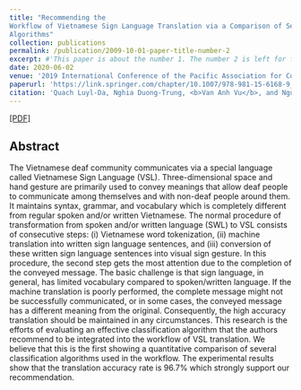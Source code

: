 ```yaml
---
title: "Recommending the
Workflow of Vietnamese Sign Language Translation via a Comparison of Several Classification
Algorithms"
collection: publications
permalink: /publication/2009-10-01-paper-title-number-2
excerpt: #'This paper is about the number 1. The number 2 is left for future work.'
date: 2020-06-02
venue: '2019 International Conference of the Pacific Association for Computational Linguistics'
paperurl: 'https://link.springer.com/chapter/10.1007/978-981-15-6168-9_12'
citation: 'Quach Luyl-Da, Nghia Duong-Trung, <b>Van Anh Vu</b>, and Nguyen Chi-Ngon, <i>2019 International Conference of the Pacific Association for Computational Linguistics</i> <b>PACLING 2019</b>.'
---
```

[[PDF]](http://vanbk.github.io/files/paper2.pdf)

## Abstract
The Vietnamese deaf community communicates via a special language called Vietnamese Sign Language (VSL). Three-dimensional space and hand gesture are primarily used to convey meanings that allow deaf people to communicate among themselves and with non-deaf people around them. It maintains syntax, grammar, and vocabulary which is completely different from regular spoken and/or written Vietnamese. The normal procedure of transformation from spoken and/or written language (SWL) to VSL consists of consecutive steps: (i) Vietnamese word tokenization, (ii) machine translation into written sign language sentences, and (iii) conversion of these written sign language sentences into visual sign gesture. In this procedure, the second step gets the most attention due to the completion of the conveyed message. The basic challenge is that sign language, in general, has limited vocabulary compared to spoken/written language. If the machine translation is poorly performed, the complete message might not be successfully communicated, or in some cases, the conveyed message has a different meaning from the original. Consequently, the high accuracy translation should be maintained in any circumstances. This research is the efforts of evaluating an effective classification algorithm that the authors recommend to be integrated into the workflow of VSL translation. We believe that this is the first showing a quantitative comparison of several classification algorithms used in the workflow. The experimental results show that the translation accuracy rate is 96.7% which strongly support our recommendation.
